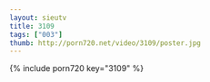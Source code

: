 ```yaml
--- 
layout: sieutv
title: 3109
tags: ["003"]
thumb: http://porn720.net/video/3109/poster.jpg
---
```

{% include porn720 key="3109" %} 
